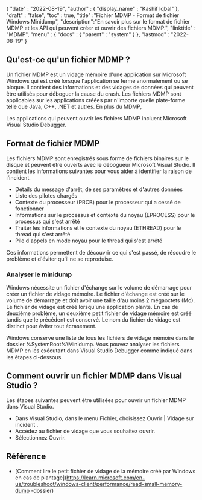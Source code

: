 {
  "date" : "2022-08-19",
  "author" : {
    "display_name" : "Kashif Iqbal"
},
  "draft" : "false",
  "toc" : true,
  "title" :"Fichier MDMP - Format de fichier Windows Minidump",
  "description":"En savoir plus sur le format de fichier MDMP et les API qui peuvent créer et ouvrir des fichiers MDMP.",
  "linktitle" : "MDMP",
  "menu" : {
    "docs" : {
      "parent" : "system"
}
},
  "lastmod" : "2022-08-19"
}

## Qu'est-ce qu'un fichier MDMP ?

Un fichier MDMP est un vidage mémoire d'une application sur Microsoft Windows qui est créé lorsque l'application se ferme anormalement ou se bloque. Il contient des informations et des vidages de données qui peuvent être utilisés pour déboguer la cause du crash. Les fichiers MDMP sont applicables sur les applications créées par n'importe quelle plate-forme telle que Java, C++, .NET et autres. En plus du MDMP,

Les applications qui peuvent ouvrir les fichiers MDMP incluent Microsoft Visual Studio Debugger.

## Format de fichier MDMP

Les fichiers MDMP sont enregistrés sous forme de fichiers binaires sur le disque et peuvent être ouverts avec le débogueur Microsoft Visual Studio. Il contient les informations suivantes pour vous aider à identifier la raison de l'incident.

* Détails du message d'arrêt, de ses paramètres et d'autres données
* Liste des pilotes chargés
* Contexte du processeur (PRCB) pour le processeur qui a cessé de fonctionner
* Informations sur le processus et contexte du noyau (EPROCESS) pour le processus qui s'est arrêté
* Traiter les informations et le contexte du noyau (ETHREAD) pour le thread qui s'est arrêté
* Pile d'appels en mode noyau pour le thread qui s'est arrêté

Ces informations permettent de découvrir ce qui s'est passé, de résoudre le problème et d'éviter qu'il ne se reproduise.

### Analyser le minidump

Windows nécessite un fichier d'échange sur le volume de démarrage pour créer un fichier de vidage mémoire. Le fichier d'échange est créé sur le volume de démarrage et doit avoir une taille d'au moins 2 mégaoctets (Mo). Le fichier de vidage est créé lorsqu'une application plante. En cas de deuxième problème, un deuxième petit fichier de vidage mémoire est créé tandis que le précédent est conservé. Le nom du fichier de vidage est distinct pour éviter tout écrasement.

Windows conserve une liste de tous les fichiers de vidage mémoire dans le dossier %SystemRoot%\Minidump. Vous pouvez analyser les fichiers MDMP en les exécutant dans Visual Studio Debugger comme indiqué dans les étapes ci-dessous.

## Comment ouvrir un fichier MDMP dans Visual Studio ?

Les étapes suivantes peuvent être utilisées pour ouvrir un fichier MDMP dans Visual Studio.

* Dans Visual Studio, dans le menu Fichier, choisissez Ouvrir | Vidage sur incident .
* Accédez au fichier de vidage que vous souhaitez ouvrir.
* Sélectionnez Ouvrir.

## Référence

* [Comment lire le petit fichier de vidage de la mémoire créé par Windows en cas de plantage](https://learn.microsoft.com/en-us/troubleshoot/windows-client/performance/read-small-memory-dump -dossier)

